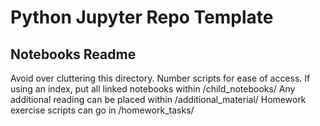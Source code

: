 # Python Jupyter Repo Template

## Notebooks Readme

Avoid over cluttering this directory.
Number scripts for ease of access.
If using an index, put all linked notebooks within /child_notebooks/
Any additional reading can be placed within /additional_material/
Homework exercise scripts can go in /homework_tasks/

